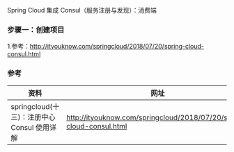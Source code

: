 Spring Cloud 集成 Consul（服务注册与发现）：消费端

### 步骤一：创建项目
1.参考：http://ityouknow.com/springcloud/2018/07/20/spring-cloud-consul.html

### 参考
资料 | 网址
--- | ---
springcloud(十三)：注册中心 Consul 使用详解 | http://ityouknow.com/springcloud/2018/07/20/spring-cloud-consul.html